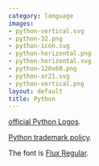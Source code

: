 ```yaml
---
category: language
images:
- python-vertical.svg
- python-32.png
- python-icon.svg
- python-horizontal.png
- python-horizontal.svg
- python-120x60.png
- python-ar21.svg
- python-vertical.png
layout: default
title: Python
---
```


[official Python Logos](http://www.python.org/community/logos/).

[Python trademark policy](http://www.python.org/psf/trademarks/).

The font is [Flux Regular](http://www.myfonts.com/fonts/t26/flux/regular/?refby=hackerlogos).
